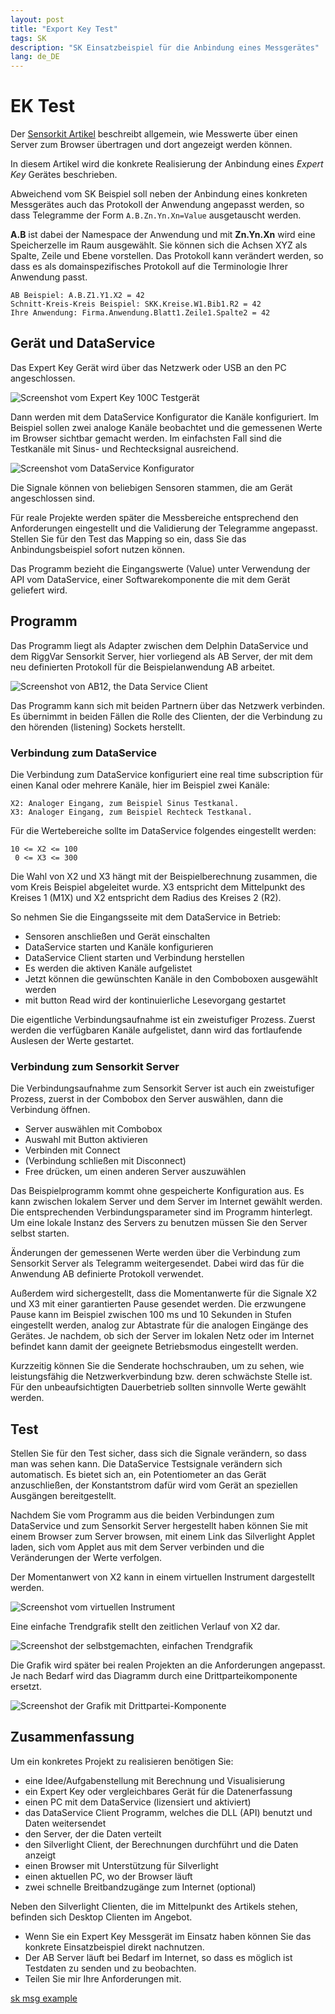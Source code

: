 ```yaml
---
layout: post
title: "Export Key Test"
tags: SK
description: "SK Einsatzbeispiel für die Anbindung eines Messgerätes"
lang: de_DE
---
```


# EK Test

Der [Sensorkit Artikel](sk-sensor-kit.html) beschreibt allgemein,
wie Messwerte über einen Server zum Browser übertragen und dort angezeigt werden können.

In diesem Artikel wird die konkrete Realisierung der Anbindung eines *Expert Key* Gerätes beschrieben.

Abweichend vom SK Beispiel soll neben der Anbindung eines konkreten Messgerätes auch das Protokoll der Anwendung angepasst werden,
so dass Telegramme der Form `A.B.Zn.Yn.Xn=Value` ausgetauscht werden.

**A.B** ist dabei der Namespace der Anwendung und mit **Zn.Yn.Xn** wird eine Speicherzelle im Raum ausgewählt.
Sie können sich die Achsen XYZ als Spalte, Zeile und Ebene vorstellen.
Das Protokoll kann verändert werden,
so dass es als domainspezifisches Protokoll auf die Terminologie Ihrer Anwendung passt.

```
AB Beispiel: A.B.Z1.Y1.X2 = 42
Schnitt-Kreis-Kreis Beispiel: SKK.Kreise.W1.Bib1.R2 = 42
Ihre Anwendung: Firma.Anwendung.Blatt1.Zeile1.Spalte2 = 42
```

## Gerät und DataService

Das Expert Key Gerät wird über das Netzwerk oder USB an den PC angeschlossen.

![Screenshot vom Expert Key 100C Testgerät](images/ek/ab-01.png)

Dann werden mit dem DataService Konfigurator die Kanäle konfiguriert.
Im Beispiel sollen zwei analoge Kanäle beobachtet und die gemessenen Werte im Browser sichtbar gemacht werden.
Im einfachsten Fall sind die Testkanäle mit Sinus- und Rechtecksignal ausreichend.

![Screenshot vom DataService Konfigurator](images/ek/ab-07.png)

Die Signale können von beliebigen Sensoren stammen, die am Gerät angeschlossen sind.

Für reale Projekte werden später die Messbereiche entsprechend den Anforderungen eingestellt
und die Validierung der Telegramme angepasst.
Stellen Sie für den Test das Mapping so ein,
dass Sie das Anbindungsbeispiel sofort nutzen können.

Das Programm bezieht die Eingangswerte (Value) unter Verwendung der API vom DataService,
einer Softwarekomponente die mit dem Gerät geliefert wird.

## Programm

Das Programm liegt als Adapter zwischen dem Delphin DataService und dem RiggVar Sensorkit Server,
hier vorliegend als AB Server,
der mit dem neu definierten Protokoll für die Beispielanwendung AB arbeitet.

![Screenshot von AB12, the Data Service Client](images/ek/ab-02.png)

Das Programm kann sich mit beiden Partnern über das Netzwerk verbinden.
Es übernimmt in beiden Fällen die Rolle des Clienten,
der die Verbindung zu den hörenden (listening) Sockets herstellt.

### Verbindung zum DataService

Die Verbindung zum DataService konfiguriert eine real time subscription für einen Kanal oder mehrere Kanäle,
hier im Beispiel zwei Kanäle:

```
X2: Analoger Eingang, zum Beispiel Sinus Testkanal.
X3: Analoger Eingang, zum Beispiel Rechteck Testkanal.
```

Für die Wertebereiche sollte im DataService folgendes eingestellt werden:

```
10 <= X2 <= 100
 0 <= X3 <= 300
```

Die Wahl von X2 und X3 hängt mit der Beispielberechnung zusammen, die vom Kreis Beispiel abgeleitet wurde.
X3 entspricht dem Mittelpunkt des Kreises 1 (M1X) und X2 entspricht dem Radius des Kreises 2 (R2).

So nehmen Sie die Eingangsseite mit dem DataService in Betrieb:

- Sensoren anschließen und Gerät einschalten
- DataService starten und Kanäle konfigurieren
- DataService Client starten und Verbindung herstellen
- Es werden die aktiven Kanäle aufgelistet
- Jetzt können die gewünschten Kanäle in den Comboboxen ausgewählt werden
- mit button Read wird der kontinuierliche Lesevorgang gestartet

Die eigentliche Verbindungsaufnahme ist ein zweistufiger Prozess.
Zuerst werden die verfügbaren Kanäle aufgelistet,
dann wird das fortlaufende Auslesen der Werte gestartet.

### Verbindung zum Sensorkit Server

Die Verbindungsaufnahme zum Sensorkit Server ist auch ein zweistufiger Prozess,
zuerst in der Combobox den Server auswählen, dann die Verbindung öffnen.

- Server auswählen mit Combobox
- Auswahl mit Button aktivieren
- Verbinden mit Connect
- (Verbindung schließen mit Disconnect)
- Free drücken, um einen anderen Server auszuwählen

Das Beispielprogramm kommt ohne gespeicherte Konfiguration aus.
Es kann zwischen lokalem Server und dem Server im Internet gewählt werden.
Die entsprechenden Verbindungsparameter sind im Programm hinterlegt.
Um eine lokale Instanz des Servers zu benutzen müssen Sie den Server selbst starten.

Änderungen der gemessenen Werte werden über die Verbindung zum Sensorkit Server als Telegramm weitergesendet.
Dabei wird das für die Anwendung AB definierte Protokoll verwendet.

Außerdem wird sichergestellt, dass die Momentanwerte für die Signale X2 und X3 mit einer garantierten Pause gesendet werden.
Die erzwungene Pause kann im Beispiel zwischen 100 ms und 10 Sekunden in Stufen eingestellt werden,
analog zur Abtastrate für die analogen Eingänge des Gerätes.
Je nachdem, ob sich der Server im lokalen Netz oder im Internet befindet kann damit der geeignete Betriebsmodus eingestellt werden.

Kurzzeitig können Sie die Senderate hochschrauben, um zu sehen,
wie leistungsfähig die Netzwerkverbindung bzw. deren schwächste Stelle ist.
Für den unbeaufsichtigten Dauerbetrieb sollten sinnvolle Werte gewählt werden.

## Test

Stellen Sie für den Test sicher, dass sich die Signale verändern, so dass man was sehen kann.
Die DataService Testsignale verändern sich automatisch.
Es bietet sich an, ein Potentiometer an das Gerät anzuschließen,
der Konstantstrom dafür wird vom Gerät an speziellen Ausgängen bereitgestellt.

Nachdem Sie vom Programm aus die beiden Verbindungen zum DataService und zum Sensorkit Server hergestellt haben
können Sie mit einem Browser zum Server browsen,
mit einem Link das Silverlight Applet laden,
sich vom Applet aus mit dem Server verbinden und die Veränderungen der Werte verfolgen.

Der Momentanwert von X2 kann in einem virtuellen Instrument dargestellt werden.

![Screenshot vom virtuellen Instrument](images/ek/ab-03.png)

Eine einfache Trendgrafik stellt den zeitlichen Verlauf von X2 dar.

![Screenshot der selbstgemachten, einfachen Trendgrafik](images/ek/ab-09.png)

Die Grafik wird später bei realen Projekten an die Anforderungen angepasst.
Je nach Bedarf wird das Diagramm durch eine Drittparteikomponente ersetzt.

![Screenshot der Grafik mit Drittpartei-Komponente](images/ek/ab-16.png)

## Zusammenfassung

Um ein konkretes Projekt zu realisieren benötigen Sie:

- eine Idee/Aufgabenstellung mit Berechnung und Visualisierung
- ein Expert Key oder vergleichbares Gerät für die Datenerfassung
- einen PC mit dem DataService (lizensiert und aktiviert)
- das DataService Client Programm, welches die DLL (API) benutzt und Daten weitersendet
- den Server, der die Daten verteilt
- den Silverlight Client, der Berechnungen durchführt und die Daten anzeigt
- einen Browser mit Unterstützung für Silverlight
- einen aktuellen PC, wo der Browser läuft
- zwei schnelle Breitbandzugänge zum Internet (optional)

Neben den Silverlight Clienten, die im Mittelpunkt des Artikels stehen, befinden sich Desktop Clienten im Angebot.

- Wenn Sie ein Expert Key Messgerät im Einsatz haben können Sie das konkrete Einsatzbeispiel direkt nachnutzen.
- Der AB Server läuft bei Bedarf im Internet, so dass es möglich ist Testdaten zu senden und zu beobachten.
- Teilen Sie mir Ihre Anforderungen mit.

[sk msg example](sk-msg-example.html)
